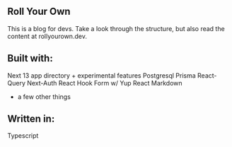 ## Roll Your Own

This is a blog for devs. Take a look through the structure, but also read the content at rollyourown.dev.

## Built with:

Next 13 app directory + experimental features
Postgresql
Prisma
React-Query
Next-Auth
React Hook Form w/ Yup
React Markdown

- a few other things

## Written in:

Typescript
